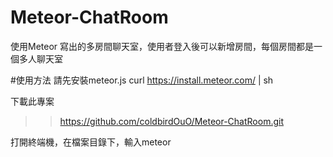# Meteor-ChatRoom
使用Meteor 寫出的多房間聊天室，使用者登入後可以新增房間，每個房間都是一個多人聊天室

#使用方法
請先安裝meteor.js
curl https://install.meteor.com/ | sh

下載此專案
>> https://github.com/coldbirdOuO/Meteor-ChatRoom.git

打開終端機，在檔案目錄下，輸入meteor
